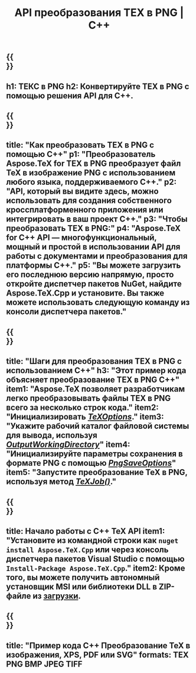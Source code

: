 ﻿---
translation: true
template: /_templates/_conversion-child-cpp.md
title: API преобразования TEX в PNG | С++
description: Функциональность преобразования TeX в PNG. Интегрируйте эту локальную библиотеку C++ в свой проект или используйте кроссплатформенные приложения для преобразования TeX в PNG.
keywords: tex в png api cpp, tex2png интегрировать c++
url: /cpp/conversion/tex-to-png/
family: tex
platformtag: cpp
feature: conversion
informat: TEX
outformat: PNG
otherformats: BMP JPEG TIFF PDF SVG XPS
---

{{<section banner>}}
---
h1: ТЕКС в PNG
h2: Конвертируйте TEX в PNG с помощью решения API для C++.
---

{{<section overview>}}
---
title: "Как преобразовать TEX в PNG с помощью C++"
p1: "Преобразователь Aspose.TeX for TEX в PNG преобразует файл TeX в изображение PNG с использованием любого языка, поддерживаемого C++."
p2: "API, который вы видите здесь, можно использовать для создания собственного кроссплатформенного приложения или интегрировать в ваш проект C++."
p3: "Чтобы преобразовать TEX в PNG:"
p4: "Aspose.TeX for C++ API — многофункциональный, мощный и простой в использовании API для работы с документами и преобразования для платформы C++."
p5: "Вы можете загрузить его последнюю версию напрямую, просто откройте диспетчер пакетов NuGet, найдите Aspose.TeX.Cpp и установите. Вы также можете использовать следующую команду из консоли диспетчера пакетов."
---

{{<section feature1>}}
---
title: "Шаги для преобразования TEX в PNG с использованием C++"
h3: "Этот пример кода объясняет преобразование TEX в PNG C++"
item1: "Aspose.TeX позволяет разработчикам легко преобразовывать файлы TEX в PNG всего за несколько строк кода."
item2: "Инициализировать [*TeXOptions*](https://reference.aspose.com/tex/cpp/class/aspose.te_x.te_x_options)."
item3: "Укажите рабочий каталог файловой системы для вывода, используя [*OutputWorkingDirectory*](https://reference.aspose.com/tex/cpp/class/aspose.te_x.te_x_options#aa4f4ea6dab7db5ba1b40800495f16f63)"
item4: "Инициализируйте параметры сохранения в формате PNG с помощью [*PngSaveOptions*](https://reference.aspose.com/tex/cpp/class/aspose.te_x.presentation.image.png_save_options)"
item5: "Запустите преобразование TeX в PNG, используя метод [*TeXJob()*](https://reference.aspose.com/tex/cpp/class/aspose.te_x.te_x_job)."
---

{{<section feature2>}}
---
title: Начало работы с C++ TeX API
item1: "Установите из командной строки как ```nuget install Aspose.TeX.Cpp``` или через консоль диспетчера пакетов Visual Studio с помощью ```Install-Package Aspose.TeX.Cpp```."
item2: Кроме того, вы можете получить автономный установщик MSI или библиотеки DLL в ZIP-файле из [загрузки](https://downloads.aspose.com/tex/cpp).
---

{{<section widget>}}
---
title: "Пример кода C++ Преобразование TeX в изображения, XPS, PDF или SVG"
formats: TEX PNG BMP JPEG TIFF
---

